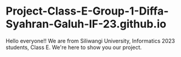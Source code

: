 # Project-Class-E-Group-1-Diffa-Syahran-Galuh-IF-23.github.io
Hello everyone!! We are from Siliwangi University, Informatics 2023 students, Class E. We're here to show you our project.
